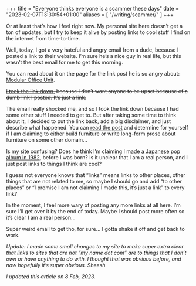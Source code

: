 +++
title = "Everyone thinks everyone is a scammer these days"
date = "2023-02-07T13:30:54+01:00"
aliases = [
  "/writing/scammer/"
]
+++

Or at least that’s how I feel right now. My personal site here doesn’t get a ton of updates, but I try to keep it alive by posting links to cool stuff I find on the internet from time-to-time.

Well, today, I got a very hateful and angry email from a dude, because I posted a link to their website. I’m sure he’s a nice guy in real life, but this wasn’t the best email for me to get this morning.

You can read about it on the page for the link post he is so angry about: [Modular Office Unit][].

~~[I took the link down][gh], because I don’t want anyone to be upset because of a dumb link I posted. It’s just a link.~~

The email really shocked me, and so I took the link down because I had some other stuff I needed to get to. But after taking some time to think about it, I decided to put the link back, add a big disclaimer, and just describe what happened. You can [read the post][Modular Office Unit] and determine for yourself if I am claiming to either build furniture or write long-form prose about furniture on some other domain…

Is my site confusing? Does he think I’m claiming I made [a Japanese pop album in 1982][music], before I was born? Is it unclear that I am a real person, and I just post links to things I think are cool? 

I guess not everyone knows that “links” means links to other places, other things that are not related to me, so maybe I should go and add “to other places” or “I promise I am not claiming I made this, it’s just a link” to every link?

In the moment, I feel more wary of posting any more links at all here. I’m sure I’ll get over it by the end of today. Maybe I should post more often so it’s clear I am a real person…

Super weird email to get tho, for sure… I gotta shake it off and get back to work.

_Update: I made some small changes to my site to make super extra clear that links to sites that are not “my name dot com” are to things that I don’t own or have anything to do with. I thought that was obvious before, and now hopefully it’s super obvious. Sheesh._

_I updated this article on 8 Feb, 2023._

[music]: https://nathanherald.com/writing/links/takako-mamiya-love-trip/
[gh]: https://github.com/myobie/nathanherald.com/commit/e2ed2d216f663d895c4967beb05859b1958b58fa
[Modular Office Unit]: /posts/links/modular-office-unit
